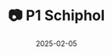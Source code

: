 ---
title: '📷 P1 Schiphol'
date: '2025-02-05'
image: 'https://cdn.diblasio.social/static/photos/2025/20250205_091828.jpg'
alt_text: "A busy parking area with parked cars and an airport control tower at Schiphol, Netherlands."
tags:
  - "#Photography"
  - "#Netherlands"
  - "#Schiphol"
  - "#AirportPhotography"
  - "#Travel"
  - "#iPhonePhotography"
  - "#Haarlemmermeer"
  - "#Cityscape"
  - "#Architecture"
  - "#ShotOniPhone"
  - "#Halide"
  - "#ProcessZero"
description: ''
created_date: '2025-02-05'
location: "P1 Kort Parkeren, Schiphol Boulevard, Schiphol, Haarlemmermeer, Noord-Holland, Nederland, 1118 BJ, Nederland"
exif_data: "Apple iPhone 15 Pro 9mm f/2.8 (1/800 | f/2.8 | ISO 25)"
draft: false
---